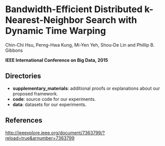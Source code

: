 # Bandwidth-Efficient Distributed k-Nearest-Neighbor Search with Dynamic Time Warping

Chin-Chi Hsu, Perng-Hwa Kung, Mi-Yen Yeh, Shou-De Lin and Phillip B. Gibbons

**IEEE International Conference on Big Data, 2015**

## Directories

* **supplementary_materials**: additional proofs or explanations about our proposed framework.
* **code**: source code for our experiments.
* **data**: datasets for our experiments.

## References

http://ieeexplore.ieee.org/document/7363799/?reload=true&arnumber=7363799
